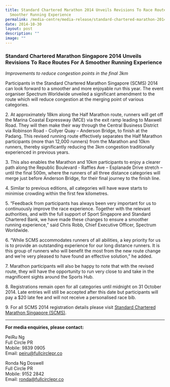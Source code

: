 ```yaml
---
title: Standard Chartered Marathon 2014 Unveils Revisions To Race Routes For A
  Smoother Running Experience
permalink: /media-centre/media-release/standard-chartered-marathon-2014-unveils-revisions-to-race-routes/
date: 2014-10-30
layout: post
description: ""
image: ""
---
```

### **Standard Chartered Marathon Singapore 2014 Unveils Revisions To Race Routes For A Smoother Running Experience**

_Improvements to reduce congestion points in the final 3km_

Participants in the Standard Chartered Marathon Singapore (SCMS) 2014 can look forward to a smoother and more enjoyable run this year. The event organiser Spectrum Worldwide unveiled a significant amendment to the route which will reduce congestion at the merging point of various categories.

2\. At approximately 18km along the Half Marathon route, runners will get off the Marina Coastal Expressway (MCE) via the exit ramp leading to Maxwell Road. They will then make their way through the Central Business District via Robinson Road - Collyer Quay – Anderson Bridge, to finish at the Padang. This revised running route effectively separates the Half Marathon participants (more than 12,000 runners) from the Marathon and 10km runners, thereby significantly reducing the 3km congestion traditionally experienced in previous years.

3\. This also enables the Marathon and 10km participants to enjoy a clearer path along the Republic Boulevard - Raffles Ave – Esplanade Drive stretch – until the final 500m, where the runners of all three distance categories will merge just before Anderson Bridge, for their final journey to the finish line.

4\. Similar to previous editions, all categories will have wave starts to minimise crowding within the first few kilometres.

5\. “Feedback from participants has always been very important for us to continuously improve the race experience. Together with the relevant authorities, and with the full support of Sport Singapore and Standard Chartered Bank, we have made these changes to ensure a smoother running experience,” said Chris Robb, Chief Executive Officer, Spectrum Worldwide.

6\. “While SCMS accommodates runners of all abilities, a key priority for us is to provide an outstanding experience for our long distance runners. It is this group of runners who will benefit the most from the new route change and we’re very pleased to have found an effective solution,” he added.

7\. Marathon participants will also be happy to note that with the revised route, they will have the opportunity to run very close to and take in the magnificent sights around the Sports Hub.

8\. Registrations remain open for all categories until midnight on 31 October 2014. Late entries will still be accepted after this date but participants will pay a $20 late fee and will not receive a personalised race bib.

9\. For all SCMS 2014 registration details please visit [Standard Chartered Marathon Singapore (SCMS)](http://www.marathonsingapore.com).

---

**For media enquiries, please contact:**
<br>

PeiRu Ng<br>
Full Circle PR<br>
Mobile: 9839 0905<br>
Email: [peiru@fullcirclepr.co](mailto:peiru@fullcirclepr.co)

Ronda Ng Doswell<br>
Full Circle PR<br>
Mobile: 9152 2842<br>
Email: [ronda@fullcirclepr.co](mailto:ronda@fullcirclepr.co)